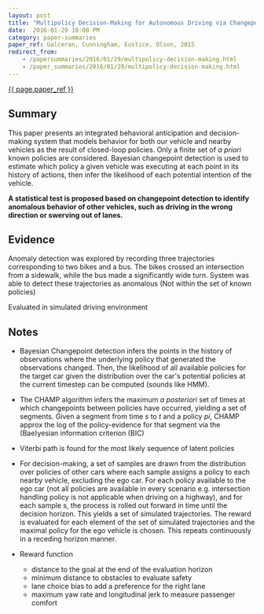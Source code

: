 ```yaml
---
layout: post
title: "Multipolicy Decision-Making for Autonomous Driving via Changepoint-based Behavior Prediction"
date:  2016-01-29 10:00 PM
category: paper-summaries
paper_ref: Galceran, Cunningham, Eustice, Olson, 2015
redirect_from:
    - /papersummaries/2016/01/29/multipolicy-decision-making.html
    - /paper_summaries/2016/01/29/multipolicy-decision-making.html
---
```

[{{ page.paper_ref }}](http://www.roboticsproceedings.org/rss11/p43.pdf)

## Summary ##
This paper presents an integrated behavioral anticipation and decision-making system that models behavior for both our vehicle and nearby vehicles as the result of closed-loop policies. Only a finite set of *a priori* known policies are considered. Bayesian changepoint detection is used to estimate which policy a given vehicle was executing at each point in its history of actions, then infer the likelihood of each potential intention of the vehicle.

<b>A statistical test is proposed based on changepoint detection to identify anomalous behavior of other vehicles, such as driving in the wrong direction or swerving out of lanes.</b>

## Evidence ## 
Anomaly detection was explored by recording three trajectories corresponding to two bikes and a bus. The bikes crossed an intersection from a sidewalk, while the bus made a significantly wide turn. System was able to detect these trajectories as anomalous (Not within the set of known policies)

Evaluated in simulated driving environment

## Notes ## 
* Bayesian Changepoint detection infers the points in the history of observations where the underlying policy that generated the observations changed. Then, the likelihood of all available policies for the target car given the distribution over the car's potential policies at the current timestep can be computed (sounds like HMM). 
* The CHAMP algorithm infers the maximum *a posteriori* set of times at which changepoints between policies have occurred, yielding a set of segments. Given a segment from time *s* to *t* and a policy *pi*, CHAMP approx the log of the policy-evidence for that segment via the (Bae)yesian information criterion (BIC)
* Viterbi path is found for the most likely sequence of latent policies 
* For decision-making, a set of samples are drawn from the distribution over policies of other cars where each sample assigns a policy to each nearby vehicle, excluding the ego car. For each policy available to the ego car (not all policies are available in every scenario e.g. intersection handling policy is not applicable when driving on a highway), and for each sample s, the process is rolled out forward in time until the decision horizon. This yields a set of simulated trajectories. The reward is evaluated for each element of the set of simulated trajectories and the maximal policy for the ego vehicle is chosen. This repeats continuously in a receding horizon manner. 

* Reward function 
	* distance to the goal at the end of the evaluation horizon
	* minimum distance to obstacles to evaluate safety 
	* lane choice bias to add a preference for the right lane
	* maximum yaw rate and longitudinal jerk to measure passenger comfort
